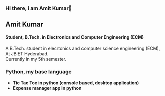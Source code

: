 ### Hi there, i am Amit Kumar👋

## Amit Kumar

#### Student, B.Tech. in Electronics and Computer Engineering (ECM)
A B.Tech. student in elecrtonics and computer science engineering (ECM),  
At JBIET Hyderabad.  
Currently in my 5th semester.  

### Python, my base language
- **Tic Tac Toe in python (console based, desktop application)**
- **Expense manager app in python**


